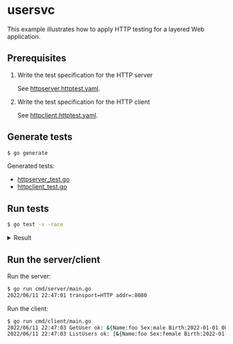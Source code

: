 # usersvc

This example illustrates how to apply HTTP testing for a layered Web application.


## Prerequisites

1. Write the test specification for the HTTP server

    See [httpserver.httptest.yaml](httpserver.httptest.yaml).

2. Write the test specification for the HTTP client

    See [httpclient.httptest.yaml](httpclient.httptest.yaml).


## Generate tests

```bash
$ go generate
```

Generated tests:

- [httpserver_test.go](httpserver_test.go)
- [httpclient_test.go](httpclient_test.go)


## Run tests

```bash
$ go test -v -race
```

<details>
  <summary> Result </summary>

```bash
=== RUN   TestHTTPClient_GetUser
=== RUN   TestHTTPClient_GetUser/ok
=== RUN   TestHTTPClient_GetUser/err
--- PASS: TestHTTPClient_GetUser (0.00s)
    --- PASS: TestHTTPClient_GetUser/ok (0.00s)
    --- PASS: TestHTTPClient_GetUser/err (0.00s)
=== RUN   TestHTTPClient_ListUsers
=== RUN   TestHTTPClient_ListUsers/ok
--- PASS: TestHTTPClient_ListUsers (0.00s)
    --- PASS: TestHTTPClient_ListUsers/ok (0.00s)
=== RUN   TestHTTPClient_CreateUser
=== RUN   TestHTTPClient_CreateUser/ok
=== RUN   TestHTTPClient_CreateUser/err
--- PASS: TestHTTPClient_CreateUser (0.00s)
    --- PASS: TestHTTPClient_CreateUser/ok (0.00s)
    --- PASS: TestHTTPClient_CreateUser/err (0.00s)
=== RUN   TestHTTPClient_UpdateUser
=== RUN   TestHTTPClient_UpdateUser/ok
=== RUN   TestHTTPClient_UpdateUser/err
--- PASS: TestHTTPClient_UpdateUser (0.00s)
    --- PASS: TestHTTPClient_UpdateUser/ok (0.00s)
    --- PASS: TestHTTPClient_UpdateUser/err (0.00s)
=== RUN   TestHTTPClient_DeleteUser
=== RUN   TestHTTPClient_DeleteUser/ok
=== RUN   TestHTTPClient_DeleteUser/err
--- PASS: TestHTTPClient_DeleteUser (0.00s)
    --- PASS: TestHTTPClient_DeleteUser/ok (0.00s)
    --- PASS: TestHTTPClient_DeleteUser/err (0.00s)
=== RUN   TestHTTPServer_GetUser
=== RUN   TestHTTPServer_GetUser/ok
=== RUN   TestHTTPServer_GetUser/err
--- PASS: TestHTTPServer_GetUser (0.00s)
    --- PASS: TestHTTPServer_GetUser/ok (0.00s)
    --- PASS: TestHTTPServer_GetUser/err (0.00s)
=== RUN   TestHTTPServer_ListUsers
=== RUN   TestHTTPServer_ListUsers/ok
--- PASS: TestHTTPServer_ListUsers (0.00s)
    --- PASS: TestHTTPServer_ListUsers/ok (0.00s)
=== RUN   TestHTTPServer_CreateUser
=== RUN   TestHTTPServer_CreateUser/ok
=== RUN   TestHTTPServer_CreateUser/err
--- PASS: TestHTTPServer_CreateUser (0.00s)
    --- PASS: TestHTTPServer_CreateUser/ok (0.00s)
    --- PASS: TestHTTPServer_CreateUser/err (0.00s)
=== RUN   TestHTTPServer_UpdateUser
=== RUN   TestHTTPServer_UpdateUser/ok
=== RUN   TestHTTPServer_UpdateUser/err
--- PASS: TestHTTPServer_UpdateUser (0.00s)
    --- PASS: TestHTTPServer_UpdateUser/ok (0.00s)
    --- PASS: TestHTTPServer_UpdateUser/err (0.00s)
=== RUN   TestHTTPServer_DeleteUser
=== RUN   TestHTTPServer_DeleteUser/ok
=== RUN   TestHTTPServer_DeleteUser/err
--- PASS: TestHTTPServer_DeleteUser (0.00s)
    --- PASS: TestHTTPServer_DeleteUser/ok (0.00s)
    --- PASS: TestHTTPServer_DeleteUser/err (0.00s)
PASS
ok      github.com/protogodev/httptest/examples/usersvc 0.043s
```

</details>


## Run the server/client

Run the server:

```bash
$ go run cmd/server/main.go
2022/06/11 22:47:01 transport=HTTP addr=:8080
```

Run the client:

```bash
$ go run cmd/client/main.go
2022/06/11 22:47:03 GetUser ok: &{Name:foo Sex:male Birth:2022-01-01 00:00:00 +0000 UTC}
2022/06/11 22:47:03 ListUsers ok: [&{Name:foo Sex:female Birth:2022-01-01 00:00:00 +0000 UTC}]
```
